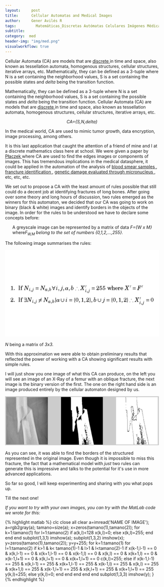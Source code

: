 ```yaml
---
layout:     post
title:      Cellular Automatas and Medical Images
author:     Gener Avilés R
tags: 		  Matemáticas_Discretas Autómatas Celulares Imágenes Médicas
subtitle:  	
category:  med
header-img: "img/med.png"
visualworkflow: true
---
```


Cellular Automata (CA) are models that are <a href="https://en.wikipedia.org/wiki/Discrete_mathematics"> discrete </a> in time and space, also known as tessellation automata, homogenous structures, cellular structures, iterative arrays, etc.
Mathematically, they can be defined as a 3-tuple where N is a set containing the neighborhood values, S is a set containing the possible states and <i>delta</i> being the transition function.

Mathematically, they can be defined as a 3-tuple where N is a set containing the neighborhood values, S is a set containing the possible states and <i>delta</i> being the transition function.
Cellular Automata (CA) are models that are <a href="https://en.wikipedia.org/wiki/Discrete_mathematics"> discrete </a> in time and space, also known as tessellation automata, homogenous structures, cellular structures, iterative arrays, etc.

<p style="text-align:center;"><i>CA={S,N,delta}</i></p>

In the medical world, CA are used to mimic tumor growth, data encryption, image processing, among others.

It is this last application that caught the attention of a friend of mine and I at a discrete mathematics class here at school. We were given a paper by <a href= "http://yadda.icm.edu.pl/yadda/element/bwmeta1.element.baztech-6e271df5-f264-47c9-9017-d6808ff2f1b4"> Płaczek </a> where CA are used to find the edges images or components of images. This has tremendous implications in the medical datasphere, it could be applied in the automation of the analysis of <a href= "http://www.medical-labs.net/normal-blood-smear-649/">blood smear samples </a>, <a href= "http://boneandspine.com/types-fracturesa-simple-classification-fractures-long-bones/">francture identification </a>, <a href="http://www.crios.be/genotoxicitytests/micronucleus_test.htm">genetic damage evaluated through micronucleus </a>, etc, etc, etc.

We set out to propose a CA with the least amount of rules possible that still could do a decent job at identifying fractures of long bones. After going over some theory and long hours of discussion, two rules emerged as the winners for this automaton, we decided that our CA was going to work on binary (black & white) images and identify borders in the objects of the image.
In order for the rules to be understood we have to declare some concepts before:
<ul>A greyscale image can be represented by a matrix of data<i> F={W x M} </i>where<i>F<sub>W,M</sub> belong to the set of numbers <i>{0,1,2,...,255}.</i></i> </ul>
The following image summarises the rules:

![Reglas del AC](https://raw.githubusercontent.com/DA4IH/DA4IH.github.io/master/img/carules.png)

<i>N </i>being a matrix of <i>3x3.</i>

With this approximation we were able to obtain preliminary results that reflected the power of working with a CA showing significant results with simple rules.

I will just show you one image of what this CA can produce, on the left you will see an image of an X-Ray of a femur with an oblique fracture, the next image is the binary version of the first. The one on the right hand side is an image produced entirely by the cellular automaton designed by us.

![Resultados](https://raw.githubusercontent.com/DA4IH/DA4IH.github.io/master/img/fractura.png)

As you can see, it was able to find the borders of the structured represented in the original image. Even though it is impossible to miss this fracture, the fact that a mathematical model with <i>just</i> two rules can generate this is impressive and talks to the potential for it's use in more advanced applications.

So far so good, I will keep experimenting and sharing with you what pops up.

Till the next one!

*If you want to try with your own images, you can try with the MatLab code we wrote for this:*

{% highlight matlab %}
clc
close all
clear
a=imread('NAME OF IMAGE');
a=rgb2gray(a);
tamano=size(a);
x=zeros(tamano(1),tamano(2));
for k=1:tamano(1)
    for l=1:tamano(2)
        if a(k,l)<128
            x(k,l)=0;
        else
            x(k,l)=255;
        end
    end
end
subplot(1,3,1)
imshow(a);
subplot(1,3,2)
imshow(x);
y=zeros(tamano(1),tamano(2));
y=y+255;
for k=1:tamano(1)
    for l=1:tamano(2)
        if k>1 & k< tamano(1)-1 & l>1 & l<tamano(2)-1
            if x(k-1,l-1) == 0 & x(k,l-1) == 0 & x(k+1,l-1) == 0 & x(k-1,l) == 0 & x(k,l) == 0 & x(k+1,l) == 0 & x(k-1,l+1) == 0 & x(k,l+1) == 0 & x(k+1,l+1) == 0
                c(k,l)=255;
            else
            if x(k-1,l-1) == 255 & x(k,l-1) == 255 & x(k+1,l-1) == 255 & x(k-1,l) == 255 & x(k,l) == 255 & x(k+1,l) == 255 & x(k-1,l+1) == 255 & x(k,l+1) == 255 & x(k+1,l+1) == 255
               y(k,l)=255;
            else
                y(k,l)=0;
            end
            end
        end
    end
end
subplot(1,3,3)
imshow(y);
}{% endhighlight %}
